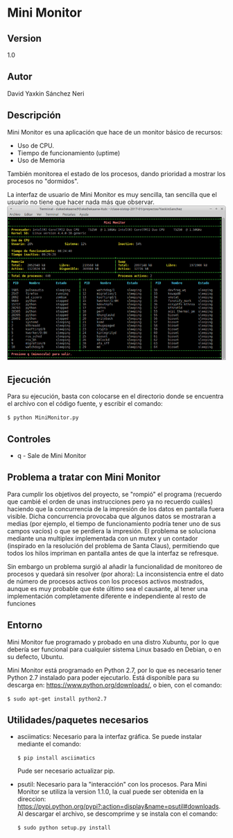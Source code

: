 # Mini Monitor
## Version
1.0
## Autor
David Yaxkin Sánchez Neri

## Descripción
Mini Monitor es una aplicación que hace de un monitor básico de recursos:
* Uso de CPU.
* Tiempo de funcionamiento (uptime)
* Uso de Memoria

También monitorea el estado de los procesos, dando prioridad a mostrar los procesos no "dormidos".

La interfaz de usuario de Mini Monitor es muy sencilla, tan sencilla que el usuario no tiene que hacer nada más que observar.
<img src="./screenshot1.png" alter="screenshot1">

## Ejecución
Para su ejecución, basta con colocarse en el directorio donde se encuentra el archivo con el código fuente, y escribir el comando:

`$ python MiniMonitor.py`

## Controles
* q - Sale de Mini Monitor

## Problema a tratar con Mini Monitor
Para cumplir los objetivos del proyecto, se "rompió" el programa (recuerdo que cambié el orden de unas instrucciones pero ya no recuerdo cuáles) haciendo que la concurrencia de la impresión de los datos en pantalla fuera visible. Dicha concurrencia provocaba que algunos datos se mostraran a medias (por ejemplo, el tiempo de funcionamiento podría tener uno de sus campos vacíos) o que se perdiera la impresión. El problema se soluciona mediante una multiplex implementada con un mutex y un contador (inspirado en la resolución del problema de Santa Claus), permitiendo que todos los hilos impriman en pantalla antes de que la interfaz se refresque.

Sin embargo un problema surgió al añadir la funcionalidad de monitoreo de procesos y quedará sin resolver (por ahora): 
La inconsistencia entre el dato de número de procesos activos con los procesos activos mostrados, aunque es muy probable que éste último sea el causante, al tener una implementación completamente diferente e independiente al resto de funciones

## Entorno
Mini Monitor fue programado y probado en una distro Xubuntu, por lo que debería ser funcional para cualquier sistema Linux basado en Debian, o en su defecto, Ubuntu.

Mini Monitor está programado en Python 2.7, por lo que es necesario tener Python 2.7 instalado para poder ejecutarlo. Está disponible para su descarga en: https://www.python.org/downloads/, o bien, con el comando:

`$ sudo apt-get install python2.7`

## Utilidades/paquetes necesarios

* asciimatics: Necesario para la interfaz gráfica. Se puede instalar mediante el comando:

  `$ pip install asciimatics`
 
  Pude ser necesario actualizar pip.

* psutil: Necesario para la "interacción" con los procesos. Para Mini Monitor se utiliza la version 1.1.0, la cual puede ser obtenida en la direccion: https://pypi.python.org/pypi?:action=display&name=psutil#downloads. Al descargar el archivo, se descomprime y se instala con el comando:

  `$ sudo python setup.py install`

